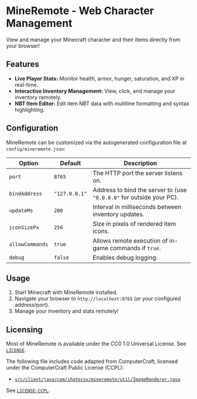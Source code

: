 # MineRemote - Web Character Management

View and manage your Minecraft character and their items directly from your browser!

## Features

* **Live Player Stats:** Monitor health, armor, hunger, saturation, and XP in real-time.
* **Interactive Inventory Management:** View, click, and manage your inventory remotely.
* **NBT Item Editor:** Edit item NBT data with multiline formatting and syntax highlighting.

## Configuration

MineRemote can be customized via the autogenerated configuration file at `config/mineremote.json`:

| Option          | Default       | Description                                                        |
|-----------------|---------------|--------------------------------------------------------------------|
| `port`          | `8765`        | The HTTP port the server listens on.                               |
| `bindAddress`   | `"127.0.0.1"` | Address to bind the server to (use `"0.0.0.0"` for outside your PC). |
| `updateMs`      | `200`         | Interval in milliseconds between inventory updates.                |
| `iconSizePx`    | `256`         | Size in pixels of rendered item icons.                             |
| `allowCommands` | `true`        | Allows remote execution of in-game commands if `true`.             |
| `debug`         | `false`       | Enables debug logging.                                             |

## Usage

1. Start Minecraft with MineRemote installed.
2. Navigate your browser to `http://localhost:8765` (or your configured address/port).
3. Manage your inventory and stats remotely!

## Licensing

Most of MineRemote is available under the CC0 1.0 Universal License. See [`LICENSE`](LICENSE).

The following file includes code adapted from ComputerCraft, licensed under the ComputerCraft Public License (CCPL):

- [`src/client/java/com/ihatecsv/mineremote/util/ImageRenderer.java`](src/client/java/com/ihatecsv/mineremote/util/ImageRenderer.java)

See [`LICENSE-CCPL`](LICENSE-CCPL).

